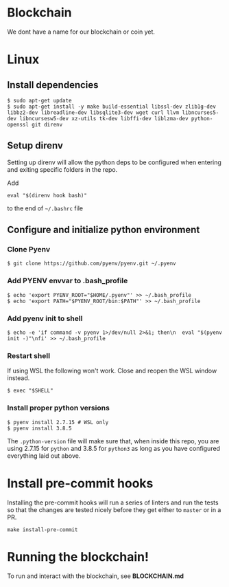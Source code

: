 # Blockchain
We dont have a name for our blockchain or coin yet.


# Linux

## Install dependencies
```
$ sudo apt-get update
$ sudo apt-get install -y make build-essential libssl-dev zlib1g-dev libbz2-dev libreadline-dev libsqlite3-dev wget curl llvm libncurses5-dev libncursesw5-dev xz-utils tk-dev libffi-dev liblzma-dev python-openssl git direnv
```

## Setup direnv
Setting up direnv will allow the python deps to be configured when entering
and exiting specific folders in the repo.

Add 
```
eval "$(direnv hook bash)"
```
to the end of `~/.bashrc` file


## Configure and initialize python environment

### Clone Pyenv
```
$ git clone https://github.com/pyenv/pyenv.git ~/.pyenv
```

### Add PYENV envvar to .bash_profile
```
$ echo 'export PYENV_ROOT="$HOME/.pyenv"' >> ~/.bash_profile
$ echo 'export PATH="$PYENV_ROOT/bin:$PATH"' >> ~/.bash_profile
```
### Add pyenv init to shell
```
$ echo -e 'if command -v pyenv 1>/dev/null 2>&1; then\n  eval "$(pyenv init -)"\nfi' >> ~/.bash_profile
```

### Restart shell
If using WSL the following won't work. Close and reopen the WSL window instead.
```
$ exec "$SHELL"
```

### Install proper python versions
```
$ pyenv install 2.7.15 # WSL only
$ pyenv install 3.8.5
```

The `.python-version` file will make sure that, when inside this repo, you are using 2.7.15
for `python` and 3.8.5 for `python3` as long as you have configured everything laid out above.


# Install pre-commit hooks

Installing the pre-commit hooks will run a series of linters and run the tests so that the changes are
tested nicely before they get either to `master` or in a PR.

```
make install-pre-commit
```

# Running the blockchain!
To run and interact with the blockchain, see **BLOCKCHAIN.md**
